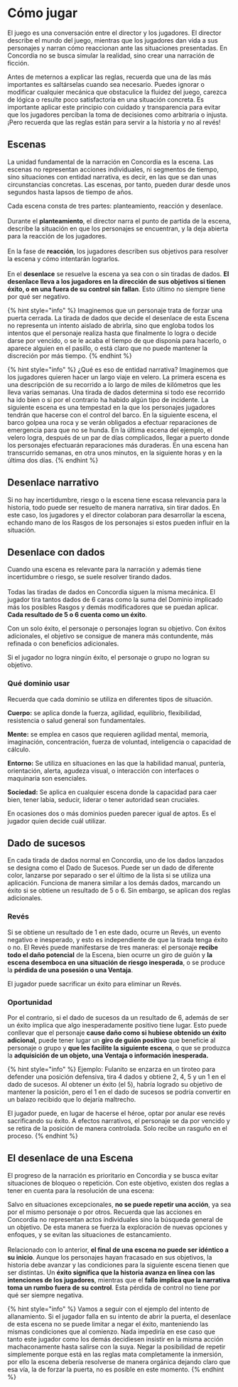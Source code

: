 # Cómo jugar

El juego es una conversación entre el director y los jugadores. El director describe el mundo del juego, mientras que los jugadores dan vida a sus personajes y narran cómo reaccionan ante las situaciones presentadas. En Concordia no se busca simular la realidad, sino crear una narración de ficción.

Antes de meternos a explicar las reglas, recuerda que una de las más importantes es saltárselas cuando sea necesario. Puedes ignorar o modificar cualquier mecánica que obstaculice la fluidez del juego, carezca de lógica o resulte poco satisfactoria en una situación concreta. Es importante aplicar este principio con cuidado y transparencia para evitar que los jugadores perciban la toma de decisiones como arbitraria o injusta. ¡Pero recuerda que las reglas están para servir a la historia y no al revés!

## Escenas

La unidad fundamental de la narración en Concordia es la escena. Las escenas no representan acciones individuales, ni segmentos de tiempo, sino situaciones con entidad narrativa, es decir, en las que se dan unas circunstancias concretas. Las escenas, por tanto, pueden durar desde unos segundos hasta lapsos de tiempo de años.

Cada escena consta de tres partes: planteamiento, reacción y desenlace.\
\
Durante el **planteamiento**, el director narra el punto de partida de la escena, describe la situación en que los personajes se encuentran, y la deja abierta para la reacción de los jugadores.\
\
En la fase de **reacción**, los jugadores describen sus objetivos para resolver la escena y cómo intentarán lograrlos.\
\
En el **desenlace** se resuelve la escena ya sea con o sin tiradas de dados. **El desenlace lleva a los jugadores en la dirección de sus objetivos si tienen éxito, o en una fuera de su control sin fallan**. Esto último no siempre tiene por qué ser negativo.

{% hint style="info" %}
Imaginemos que un personaje trata de forzar una puerta cerrada. La tirada de dados que decide el desenlace de esta Escena no representa un intento aislado de abrirla, sino que engloba todos los intentos que el personaje realiza hasta que finalmente lo logra o decide darse por vencido, o se le acaba el tiempo de que disponía para hacerlo, o aparece alguien en el pasillo, o está claro que no puede mantener la discreción por más tiempo.
{% endhint %}

{% hint style="info" %}
¿Qué es eso de entidad narrativa? Imaginemos que los jugadores quieren hacer un largo viaje en velero. La primera escena es una descripción de su recorrido a lo largo de miles de kilómetros que les lleva varias semanas. Una tirada de dados determina si todo ese recorrido ha ido bien o si por el contrario ha habido algún tipo de incidente. La siguiente escena es una tempestad en la que los personajes jugadores tendrán que hacerse con el control del barco. En la siguiente escena, el barco golpea una roca y se verán obligados a efectuar reparaciones de emergencia para que no se hunda. En la última escena del ejemplo, el velero logra, después de un par de días complicados, llegar a puerto donde los personajes efectuarán reparaciones más duraderas. En una escena han transcurrido semanas, en otra unos minutos, en la siguiente horas y en la última dos días.&#x20;
{% endhint %}

## Desenlace narrativo

Si no hay incertidumbre, riesgo o la escena tiene escasa relevancia para la historia, todo puede ser resuelto de manera narrativa, sin tirar dados. En este caso, los jugadores y el director colaboran para desarrollar la escena, echando mano de los Rasgos de los personajes si estos pueden influir en la situación.

## Desenlace con dados

Cuando una escena es relevante para la narración y además tiene incertidumbre o riesgo, se suele resolver tirando dados.\
\
Todas las tiradas de dados en Concordia siguen la misma mecánica. El jugador tira tantos dados de 6 caras como la suma del Dominio implicado más los posibles Rasgos y demás modificadores que se puedan aplicar. **Cada resultado de 5 o 6 cuenta como un éxito**.

Con un solo éxito, el personaje o personajes logran su objetivo. Con éxitos adicionales, el objetivo se consigue de manera más contundente, más refinada o con beneficios adicionales.

Si el jugador no logra ningún éxito, el personaje o grupo no logran su objetivo.

### Qué dominio usar

Recuerda que cada dominio se utiliza en diferentes tipos de situación.

**Cuerpo:** se aplica donde la fuerza, agilidad, equilibrio, flexibilidad, resistencia o salud general son fundamentales.

**Mente:** se emplea en casos que requieren agilidad mental, memoria, imaginación, concentración, fuerza de voluntad, inteligencia o capacidad de cálculo.

**Entorno:** Se utiliza en situaciones en las que la habilidad manual, puntería, orientación, alerta, agudeza visual, o interacción con interfaces o maquinaria son esenciales.

**Sociedad:** Se aplica en cualquier escena donde la capacidad para caer bien, tener labia, seducir, liderar o tener autoridad sean cruciales.

En ocasiones dos o más dominios pueden parecer igual de aptos. Es el jugador quien decide cuál utilizar.

## Dado de sucesos

En cada tirada de dados normal en Concordia, uno de los dados lanzados se designa como el Dado de Sucesos. Puede ser un dado de diferente color, lanzarse por separado o ser el último de la lista si se utiliza una aplicación. Funciona de manera similar a los demás dados, marcando un éxito si se obtiene un resultado de 5 o 6. Sin embargo, se aplican dos reglas adicionales.

### Revés

Si se obtiene un resultado de 1 en este dado, ocurre un Revés, un evento negativo e inesperado, y esto es independiente de que la tirada tenga éxito o no. El Revés puede manifestarse de tres maneras: el personaje **recibe todo el daño potencial** de la Escena, bien ocurre un giro de guión y **la escena desemboca en una situación de riesgo inesperada**, o se produce la **pérdida de una posesión o una Ventaja**.

El jugador puede sacrificar un éxito para eliminar un Revés.

### Oportunidad

Por el contrario, si el dado de sucesos da un resultado de 6, además de ser un éxito implica que algo inesperadamente positivo tiene lugar. Esto puede conllevar que el personaje **cause daño como si hubiese obtenido un éxito adicional**, puede tener lugar un **giro de guión positivo** que beneficie al personaje o grupo y **que les facilite la siguiente escena**, o que se produzca la **adquisición de un objeto, una Ventaja o información inesperada.**

{% hint style="info" %}
Ejemplo: Fulanito se enzarza en un tiroteo para defender una posición defensiva, tira 4 dados y obtiene 2, 4, 5 y un 1 en el dado de sucesos. Al obtener un éxito (el 5), habría logrado su objetivo de mantener la posición, pero el 1 en el dado de sucesos se podría convertir en un balazo recibido que lo dejaría maltrecho.

El jugador puede, en lugar de hacerse el héroe, optar por anular ese revés sacrificando su éxito. A efectos narrativos, el personaje se da por vencido y se retira de la posición de manera controlada. Solo recibe un rasguño en el proceso.
{% endhint %}

## El desenlace de una Escena

El progreso de la narración es prioritario en Concordia y se busca evitar situaciones de bloqueo o repetición. Con este objetivo, existen dos reglas a tener en cuenta para la resolución de una escena:

Salvo en situaciones excepcionales, **no se puede repetir una acción**, ya sea por el mismo personaje o por otros. Recuerda que las acciones en Concordia no representan actos individuales sino la búsqueda general de un objetivo. De esta manera se fuerza la exploración de nuevas opciones y enfoques, y se evitan las situaciones de estancamiento.\
\
Relacionado con lo anterior, **el final de una escena no puede ser idéntico a su inicio**. Aunque los personajes hayan fracasado en sus objetivos, la historia debe avanzar y las condiciones para la siguiente escena tienen que ser distintas. Un **éxito significa que la historia avanza en línea con las intenciones de los jugadores**, mientras que el **fallo implica que la narrativa toma un rumbo fuera de su control**. Esta pérdida de control no tiene por qué ser siempre negativa.

{% hint style="info" %}
Vamos a seguir con el ejemplo del intento de allanamiento. Si el jugador falla en su intento de abrir la puerta, el desenlace de esta escena no se puede limitar a negar el éxito, manteniendo las mismas condiciones que al comienzo. Nada impediría en ese caso que tanto este jugador como los demás decidiesen insistir en la misma acción machaconamente hasta salirse con la suya. Negar la posibilidad de repetir simplemente porque está en las reglas mata completamente la inmersión, por ello la escena debería resolverse de manera orgánica dejando claro que esa vía, la de forzar la puerta, no es posible en este momento.
{% endhint %}

